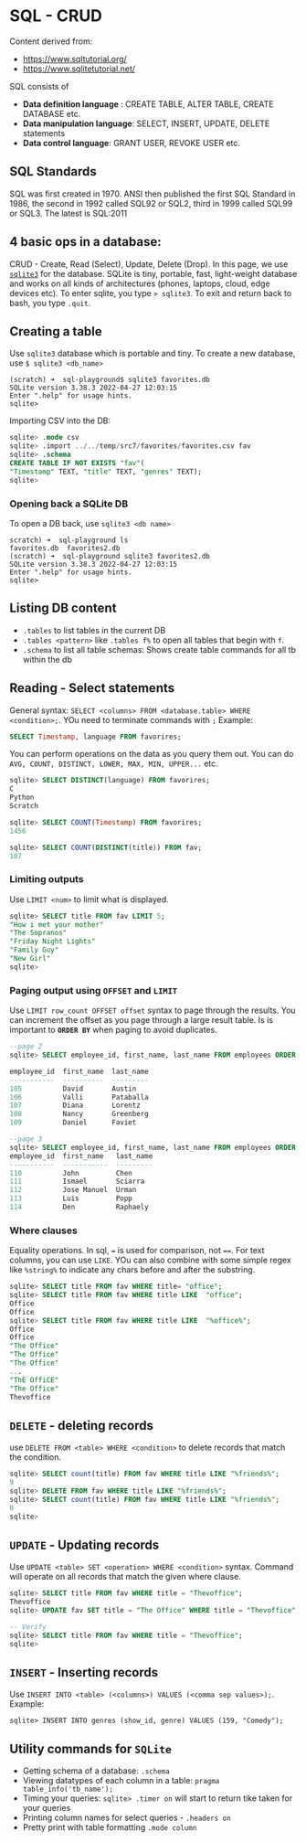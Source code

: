 # SQL - CRUD

Content derived from:
 - https://www.sqltutorial.org/
 - https://www.sqlitetutorial.net/

SQL consists of 

 - **Data definition language** : CREATE TABLE, ALTER TABLE, CREATE DATABASE etc.
 - **Data manipulation language**: SELECT, INSERT, UPDATE, DELETE statements 
 - **Data control language**: GRANT USER, REVOKE USER etc.

## SQL Standards
SQL was first created in 1970. ANSI then published the first SQL Standard in 1986, the second in 1992 called SQL92 or SQL2, third in 1999 called SQL99 or SQL3. The latest is SQL:2011

## 4 basic ops in a database:
CRUD - Create, Read (Select), Update, Delete (Drop). In this page, we use [`sqlite3`](https://www.sqlite.org/index.html) for the database. SQLite is tiny, portable, fast, light-weight database and works on all kinds of architectures (phones, laptops, cloud, edge devices etc). To enter sqlite, you type `> sqlite3`. To exit and return back to bash, you type `.quit`.

## Creating a table
Use `sqlite3` database which is portable and tiny. To create a new database, use `$ sqlite3 <db_name>`

```
(scratch) ➜  sql-playground$ sqlite3 favorites.db
SQLite version 3.38.3 2022-04-27 12:03:15
Enter ".help" for usage hints.
sqlite> 
```
Importing CSV into the DB:

```sql
sqlite> .mode csv
sqlite> .import ../../temp/src7/favorites/favorites.csv fav
sqlite> .schema
CREATE TABLE IF NOT EXISTS "fav"(
"Timestamp" TEXT, "title" TEXT, "genres" TEXT);
sqlite> 
```

### Opening back a SQLite DB
To open a DB back, use `sqlite3 <db name>`

```
scratch) ➜  sql-playground ls
favorites.db  favorites2.db
(scratch) ➜  sql-playground sqlite3 favorites2.db 
SQLite version 3.38.3 2022-04-27 12:03:15
Enter ".help" for usage hints.
sqlite>
```

## Listing DB content

* `.tables` to list tables in the current DB
* `.tables <pattern>` like `.tables f%` to open all tables that begin with `f`.
* `.schema` to list all table schemas: Shows create table commands for all tb within the db

## Reading - Select statements
General syntax: `SELECT <columns> FROM <database.table> WHERE <condition>;`. YOu need to terminate commands with `;` Example:

```sql
SELECT Timestamp, language FROM favorires;
```
You can perform operations on the data as you query them out. You can do `AVG, COUNT, DISTINCT, LOWER, MAX, MIN, UPPER...` etc.

```sql
sqlite> SELECT DISTINCT(language) FROM favorires;
C
Python
Scratch

sqlite> SELECT COUNT(Timestamp) FROM favorires;
1456

sqlite> SELECT COUNT(DISTINCT(title)) FROM fav;
107
```

### Limiting outputs
Use `LIMIT <num>` to limit what is displayed.

```sql
sqlite> SELECT title FROM fav LIMIT 5;
"How i met your mother"
"The Sopranos"
"Friday Night Lights"
"Family Guy"
"New Girl"
sqlite> 
```

### Paging output using `OFFSET` and `LIMIT`
Use `LIMIT row_count OFFSET offset` syntax to page through the results. You can increment the offset as you page through a large result table. Is is important to **`ORDER BY`** when paging to avoid duplicates.

```sql
--page 2
sqlite> SELECT employee_id, first_name, last_name FROM employees ORDER BY employee_id LIMIT 5 OFFSET 5;

employee_id  first_name  last_name
-----------  ----------  ---------
105          David       Austin   
106          Valli       Pataballa
107          Diana       Lorentz  
108          Nancy       Greenberg
109          Daniel      Faviet   

--page 3
sqlite> SELECT employee_id, first_name, last_name FROM employees ORDER BY employee_id LIMIT 5 OFFSET 10;
employee_id  first_name   last_name
-----------  -----------  ---------
110          John         Chen     
111          Ismael       Sciarra  
112          Jose Manuel  Urman    
113          Luis         Popp     
114          Den          Raphaely
```

### Where clauses
Equality operations. In sql, `=` is used for comparison, not `==`. For text columns, you can use `LIKE`. YOu can also combine with some simple regex like `%string%` to indicate any chars before and after the substring.

```sql
sqlite> SELECT title FROM fav WHERE title= "office";
sqlite> SELECT title FROM fav WHERE title LIKE  "office";
Office
Office
sqlite> SELECT title FROM fav WHERE title LIKE  "%office%";
Office
Office
"The Office"
"The Office"
"The Office"
...
"ThE OffiCE"
"The Office"
Thevoffice
```

## `DELETE` - deleting records
use `DELETE FROM <table> WHERE <condition>` to delete records that match the condition.

```sql
sqlite> SELECT count(title) FROM fav WHERE title LIKE "%friends%";
9
sqlite> DELETE FROM fav WHERE title LIKE "%friends%";
sqlite> SELECT count(title) FROM fav WHERE title LIKE "%friends%";
0
sqlite> 
```

## `UPDATE` - Updating records
Use `UPDATE <table> SET <operation> WHERE <condition>` syntax. Command will operate on all records that match the given where clause.

```sql
sqlite> SELECT title FROM fav WHERE title = "Thevoffice";
Thevoffice
sqlite> UPDATE fav SET title = "The Office" WHERE title = "Thevoffice";

-- Verify
sqlite> SELECT title FROM fav WHERE title = "Thevoffice";
sqlite> 
```

## `INSERT` - Inserting records
Use `INSERT INTO <table> (<columns>) VALUES (<comma sep values>);`. Example:

```
sqlite> INSERT INTO genres (show_id, genre) VALUES (159, "Comedy");
```

## Utility commands for `SQLite`

* Getting schema of a database: `.schema`
* Viewing datatypes of each column in a table: `pragma table_info('tb_name');`
* Timing your queries: `sqlite> .timer on` will start to return tike taken for your queries
* Printing column names for select queries - `.headers on`
* Pretty print with table formatting `.mode column`